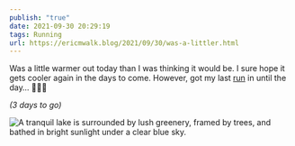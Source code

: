 ```yaml
---
publish: "true"
date: 2021-09-30 20:29:19
tags: Running
url: https://ericmwalk.blog/2021/09/30/was-a-littler.html
---
```


Was a little warmer out today than I was thinking it would be. I sure hope it gets cooler again in the days to come. However, got my last [run](https://www.strava.com/activities/6042823479) in until the day… 🏃🏻‍♂️

*(3 days to go)*


![A tranquil lake is surrounded by lush greenery, framed by trees, and bathed in bright sunlight under a clear blue sky.](https://ericmwalk.blog/uploads/2021/492b31cbbc.jpg)